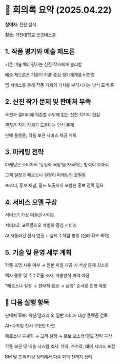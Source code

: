 # 📝 회의록 요약 (2025.04.22)

**참여자**: 전원 참석

**장소**: 가천대학교 코코네스쿨

## 1. 작품 평가와 예술 제도론
기존 미술계의 평가는 신진 작가에게 불리함

예술 제도론은 기존의 작품 중심 평가체계를 비판함

앱 서비스를 통해 작품 자체의 가치를 부각시키는 방식 모색 중

## 2. 신진 작가 문제 및 판매처 부족
옥션과 갤러리에 의존할 수밖에 없는 신진 작가의 현실

괜찮은 작가 자체가 드물다는 인식 존재

판매 플랫폼, 작품 보관 서비스 제공 계획

## 3. 마케팅 전략
마케팅은 소비자의 ‘동일화 욕망’을 자극하는 방식이 효과적

고객 설정과 페르소나 설정이 마케팅의 출발점

포스터, 홍보 채널, 필드 노출까지 포함한 홍보 전략 필요

## 4. 서비스 모델 구상
서비스1: 가상 미술관 사이트

서비스2: 포트폴리오 차별화 중심 서비스

AI 자동화된 전시 연출 + 실제 수작업 병행 (신뢰 확보 목적)

## 5. 기술 및 운영 세부 계획
작품 조명 사용 여부 → 원본 파일 제공 시 색상 문제 최소화

액자 종류 및 수수료율 조사, 배송방식 파악 예정

"페르소나 설정 → 전략적 홍보 → 실행" 순서로 진행 예정

## 📝 다음 실행 항목
판매처 확보: 옥션/갤러리 외 일반 소비자 대상 플랫폼 검토

AI+수작업 전시 구현안 마련

페르소나 구체화 → 고객 설정 → 홍보 포스터/필드 전략 구상

작품 보관 및 배송 시스템 조사: 액자, 수수료, 대여 서비스 포함

BM 및 고객 타깃 정리해서 다음 회의 전까지 정리
